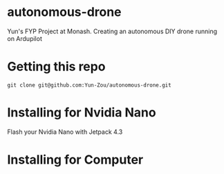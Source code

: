 # autonomous-drone
Yun's FYP Project at Monash. Creating an autonomous DIY drone running on Ardupilot

# Getting this repo
````
git clone git@github.com:Yun-Zou/autonomous-drone.git
````

# Installing for Nvidia Nano
Flash your Nvidia Nano with Jetpack 4.3



# Installing for Computer